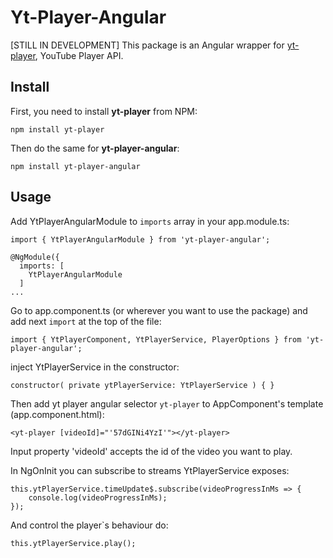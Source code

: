 # Yt-Player-Angular

[STILL IN DEVELOPMENT] This package is an Angular wrapper for [yt-player](https://www.npmjs.com/package/yt-player), YouTube Player API.

## Install

First, you need to install **yt-player** from NPM:
```
npm install yt-player
```

Then do the same for **yt-player-angular**:
```
npm install yt-player-angular
```

## Usage

Add YtPlayerAngularModule to `imports` array in your app.module.ts:

```
import { YtPlayerAngularModule } from 'yt-player-angular';

@NgModule({
  imports: [
    YtPlayerAngularModule
  ]
...
```

Go to app.component.ts (or wherever you want to use the package) and add next `import` at the top of the file:

```
import { YtPlayerComponent, YtPlayerService, PlayerOptions } from 'yt-player-angular';
```

inject YtPlayerService in the constructor:

```
constructor( private ytPlayerService: YtPlayerService ) { }
```

Then add yt player angular selector `yt-player` to AppComponent's template (app.component.html):

```
<yt-player [videoId]="'57dGINi4YzI'"></yt-player>
```

Input property 'videoId' accepts the id of the video you want to play.

In NgOnInit you can subscribe to streams YtPlayerService exposes:

```
this.ytPlayerService.timeUpdate$.subscribe(videoProgressInMs => {
    console.log(videoProgressInMs);
});
```

And control the player`s behaviour do:

```
this.ytPlayerService.play();
```
